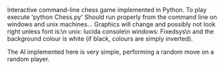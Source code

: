 Interactive command-line chess game implemented in Python.
To play execute 'python Chess.py'
Should run properly from the command line on windows and unix machines...
Graphics will change and possibly not look right unless font is:\n
	unix: lucida console\n
	windows: Fixedsys\n
and the background colour is white (if black, colours are simply inverted).

The AI implemented here is very simple, performing a random move on a random player.

